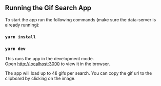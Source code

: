 ## Running the Gif Search App

To start the app run the following commands (make sure the data-server is already running):

### `yarn install`
### `yarn dev`

This runs the app in the development mode.\
Open [http://localhost:3000](http://localhost:3000) to view it in the browser.

The app will load up to 48 gifs per search.
You can copy the gif url to the clipboard by clicking on the image.
